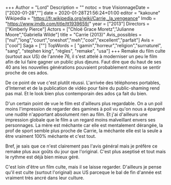 +++
Author = "Lord"
Description = ""
notoc = true
VisionnageDate = ["2020-01-28",""]
date = 2020-01-28T21:56:24+01:00
editor = "kakoune"
Wikipedia = "https://fr.wikipedia.org/wiki/Carrie,_la_vengeance"
Imdb = "https://www.imdb.com/title/tt1939659/"
year = ["2013"]
Directors = ["Kimberly Pierce"]
Actors = ["Chloë Grace Moretz","Julianne Moore","Gabriella Wilde"]
title = "Carrie (2013)"
Avis_possibles = ["nul","long","court","oneshot","meh","cool","excellent","parfait"]
Avis = ["cool"] 
Saga = [""]
TopWords = [  "gamin","horreur","religion","surnaturel", "sang", "stephen king", "règles", "remake", "usa"]
+++
Remake du film culte (surtout aux US) de l'année 76, il s'est attelé à moderniser un peu le film afin de lui faire gagner un public plus djeuns.
Faut dire que du haut de ses 40 ans les nouvelles générations pouvaient probablement moins se sentir proche de ces ados.

De ce point de vue c'est plutôt réussi.
L'arrivée des téléphones portables, d'Internet et de la publication de vidéo pour faire du public-shaming rend pas mal.
Et le look bien plus contemporain des ados ça fait du bien.

D'un certain point de vue le film est d'ailleurs plus regardable.
On a un poil moins l'impression de regarder des gamines à poil vu qu'on nous a épargné une nudité n'apportant absolument rien au film.
Et j'ai d'ailleurs une impression globale que le film a un regard moins malveillant envers ses personnages.
La mère est méchante car elle est mentalement dérangée, la prof de sport semble plus proche de Carrie, la méchante elle est la seule a être vraiment 100% méchante et c'est tout.

Bref, je sais que ce n'est clairement pas l'avis général mais je préfère ce remake plus aux goûts du jour que l'original.
C'est plus aseptisé et tout mais le rythme est déjà bien mieux géré.

C'est loin d'être un film culte, mais il se laisse regarder.
D'ailleurs je pense qu'il est culte (surtout l'original) aux US parceque le bal de fin d'année est vraiment très ancré dans leur culture.
